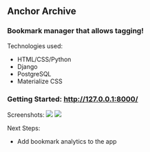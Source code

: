 ## Anchor Archive
### Bookmark manager that allows tagging!
  
Technologies used:
 - HTML/CSS/Python
 - Django
 - PostgreSQL
 - Materialize CSS

### Getting Started: http://127.0.0.1:8000/

Screenshots:
![](<https://i.imgur.com/hfZfRAv.png>)
![](<https://i.imgur.com/m5PVVvU.png>)

Next Steps:
 - Add bookmark analytics to the app
